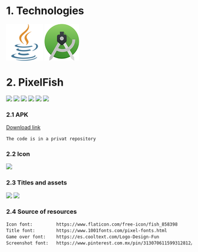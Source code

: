 # 1. Technologies
![](https://github.com/DamianPyCoder/DamianPyCoder/blob/main/icons/javaIcon.png)
![](https://github.com/DamianPyCoder/DamianPyCoder/blob/main/icons/androidStudio100.png)


# 2. PixelFish
![](https://github.com/DamianPyCoder/JavaGame___PixelFish/blob/main/picts/mini250px/0.jfif)
![](https://github.com/DamianPyCoder/JavaGame___PixelFish/blob/main/picts/mini250px/1.jfif)
![](https://github.com/DamianPyCoder/JavaGame___PixelFish/blob/main/picts/mini250px/2.jfif)
![](https://github.com/DamianPyCoder/JavaGame___PixelFish/blob/main/picts/mini250px/3.jfif)
![](https://github.com/DamianPyCoder/JavaGame___PixelFish/blob/main/picts/mini250px/4.jfif)
![](https://github.com/DamianPyCoder/JavaGame___PixelFish/blob/main/picts/mini250px/5.jfif)


### 2.1 APK
[Download link](https://github.com/DamianPyCoder/JavaGame___PixelFish/blob/main/app-debug.apk)

```diff
The code is in a privat repository
``` 

### 2.2 Icon
![](https://github.com/DamianPyCoder/JavaGame___PixelFish/blob/main/picts/bird_main100.png)


### 2.3 Titles and assets
![](https://github.com/DamianPyCoder/JavaGame___PixelFish/blob/main/picts/title.png)
![](https://github.com/DamianPyCoder/JavaGame___PixelFish/blob/main/picts/gameover.png)


### 2.4 Source of resources
```diff
Icon font:         https://www.flaticon.com/free-icon/fish_858398
Title font:        https://www.1001fonts.com/pixel-fonts.html
Game over font:    https://es.cooltext.com/Logo-Design-Fun
Screenshot font:   https://www.pinterest.com.mx/pin/313070611599312812/
```


